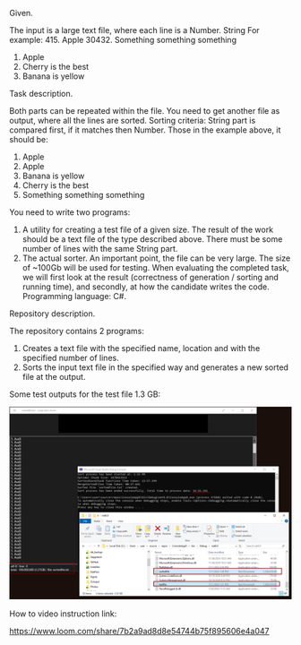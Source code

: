 Given.

The input is a large text file, where each line is a Number. String
For example:
415. Apple
30432. Something something something
1. Apple
32. Cherry is the best
2. Banana is yellow

Task description.

Both parts can be repeated within the file. You need to get another file as output, where all
the lines are sorted. Sorting criteria: String part is compared first, if it matches then
Number.
Those in the example above, it should be:
1. Apple
415. Apple
2. Banana is yellow
32. Cherry is the best
30432. Something something something

You need to write two programs:
1. A utility for creating a test file of a given size. The result of the work should be a text file
of the type described above. There must be some number of lines with the same String
part.
2. The actual sorter. An important point, the file can be very large. The size of ~100Gb will
be used for testing.
When evaluating the completed task, we will first look at the result (correctness of
generation / sorting and running time), and secondly, at how the candidate writes the code.
Programming language: C#.

Repository description.

The repository contains 2 programs: 
1. Creates a text file with the specified name, location and with the specified number of lines.
2. Sorts the input text file in the specified way and generates a new sorted file at the output.

Some test outputs for the test file 1.3 GB:

![test file](test.png)

How to video instruction link:

https://www.loom.com/share/7b2a9ad8d8e54744b75f895606e4a047